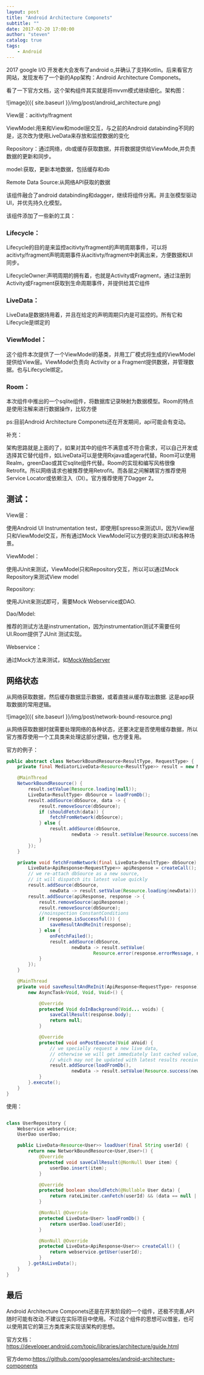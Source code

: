 ```yaml
---
layout: post
title: "Android Architecture Componets"
subtitle: ""
date: 2017-02-20 17:00:00
author: "steven"
catalog: true
tags:
    - Android
---
```


2017 google I/O 开发者大会发布了android o,并确认了支持Kotlin。后来看官方网站，发现发布了一个新的App架构：Android Architecture Componets。

看了一下官方文档，这个架构组件其实就是将mvvm模式继续细化。架构图：

![image]({{ site.baseurl }}/img/post/android_architecture.png)

View层：acitivty/fragment

ViewModel:用来和View和model层交互，与之前的Android databinding不同的是，这次改为使用LiveData来存放和监控数据的变化

Repository：通过网络，db或缓存获取数据，并将数据提供给ViewMode,并负责数据的更新和同步。

model:获取，更新本地数据，包括缓存和db

Remote Data Source:从网络API获取的数据


该组件融合了android databinding和dagger，继续将组件分离。并主张模型驱动UI，并优先持久化模型。

该组件添加了一些新的工具：

### Lifecycle：

Lifecycle的目的是来监控acitivty/fragment的声明周期事件，可以将acitivty/fragment声明周期事件从acitivty/fragment中剥离出来，方便数据和UI同步。

LifecycleOwner:声明周期的拥有着，也就是Activity或Fragment，通过注册到Activity或Fragment获取到生命周期事件，并提供给其它组件


### LiveData：

LiveData是数据持用着，并且在给定的声明周期只内是可监控的。所有它和Lifecycle是绑定的

### ViewModel：

这个组件本次提供了一个ViewModel的基类，并用工厂模式将生成的ViewModel提供给View层。ViewModel负责向 Activity or a Fragment提供数据，并管理数据。也与Lifecycle绑定。

### Room：

本次组件中推出的一个sqlite组件，将数据库记录映射为数据模型。Room的特点是使用注解来进行数据操作，比较方便


ps:目前Android Architecture Componets还在开发期间，api可能会有变动。

补充：

架构思路就是上面的了，如果对其中的组件不满意或不符合需求，可以自己开发或选择其它替代组件，如LiveData可以是使用Rxjava或agera代替。Room可以使用Realm，greenDao或其它sqlite组件代替。Room的实现和编写风格很像Retrofit。所以网络请求也被推荐使用Retrofit。而各层之间解耦官方推荐使用Service Locator或依赖注入（DI）。官方推荐使用了Dagger 2。


## 测试：

View层：

使用Android UI Instrumentation test，即使用Espresso来测试UI，因为View层只和ViewModel交互，所有通过Mock ViewModel可以方便的来测试UI和各种场景。


ViewModel：

使用JUnit来测试，ViewModel只和Repository交互，所以可以通过Mock Repository来测试View model

Repository:

使用JUnit来测试即可，需要Mock Webservice或DAO.

Dao/Model:

推荐的测试方法是instrumentation，因为instrumentation测试不需要任何UI.Room提供了JUnit 测试实现。

Webservice：

通过Mock方法来测试，如[MockWebServer](https://github.com/square/okhttp/tree/master/mockwebserver)


## 网络状态

从网络获取数据，然后缓存数据显示数据，或着直接从缓存取出数据. 这是app获取数据的常用逻辑。

![image]({{ site.baseurl }}/img/post/network-bound-resource.png)

从网络获取数据时就需要处理网络的各种状态，还要决定是否使用缓存数据，所以官方推荐使用一个工具类来处理这部分逻辑，也方便复用。

官方的例子：

```java
public abstract class NetworkBoundResource<ResultType, RequestType> {
    private final MediatorLiveData<Resource<ResultType>> result = new MediatorLiveData<>();

    @MainThread
    NetworkBoundResource() {
        result.setValue(Resource.loading(null));
        LiveData<ResultType> dbSource = loadFromDb();
        result.addSource(dbSource, data -> {
            result.removeSource(dbSource);
            if (shouldFetch(data)) {
                fetchFromNetwork(dbSource);
            } else {
                result.addSource(dbSource,
                        newData -> result.setValue(Resource.success(newData)));
            }
        });
    }

    private void fetchFromNetwork(final LiveData<ResultType> dbSource) {
        LiveData<ApiResponse<RequestType>> apiResponse = createCall();
        // we re-attach dbSource as a new source,
        // it will dispatch its latest value quickly
        result.addSource(dbSource,
                newData -> result.setValue(Resource.loading(newData)));
        result.addSource(apiResponse, response -> {
            result.removeSource(apiResponse);
            result.removeSource(dbSource);
            //noinspection ConstantConditions
            if (response.isSuccessful()) {
                saveResultAndReInit(response);
            } else {
                onFetchFailed();
                result.addSource(dbSource,
                        newData -> result.setValue(
                                Resource.error(response.errorMessage, newData)));
            }
        });
    }

    @MainThread
    private void saveResultAndReInit(ApiResponse<RequestType> response) {
        new AsyncTask<Void, Void, Void>() {

            @Override
            protected Void doInBackground(Void... voids) {
                saveCallResult(response.body);
                return null;
            }

            @Override
            protected void onPostExecute(Void aVoid) {
                // we specially request a new live data,
                // otherwise we will get immediately last cached value,
                // which may not be updated with latest results received from network.
                result.addSource(loadFromDb(),
                        newData -> result.setValue(Resource.success(newData)));
            }
        }.execute();
    }
}
```
使用：
```java

class UserRepository {
    Webservice webservice;
    UserDao userDao;

    public LiveData<Resource<User>> loadUser(final String userId) {
        return new NetworkBoundResource<User,User>() {
            @Override
            protected void saveCallResult(@NonNull User item) {
                userDao.insert(item);
            }

            @Override
            protected boolean shouldFetch(@Nullable User data) {
                return rateLimiter.canFetch(userId) && (data == null || !isFresh(data));
            }

            @NonNull @Override
            protected LiveData<User> loadFromDb() {
                return userDao.load(userId);
            }

            @NonNull @Override
            protected LiveData<ApiResponse<User>> createCall() {
                return webservice.getUser(userId);
            }
        }.getAsLiveData();
    }
}
```

## 最后

Android Architecture Componets还是在开发阶段的一个组件，还极不完善,API随时可能有改动.不建议在实际项目中使用。不过这个组件的思想可以借鉴，也可以使用其它的第三方类库来实现该架构的思想。

官方文档：https://developer.android.com/topic/libraries/architecture/guide.html

官方demo:https://github.com/googlesamples/android-architecture-components
